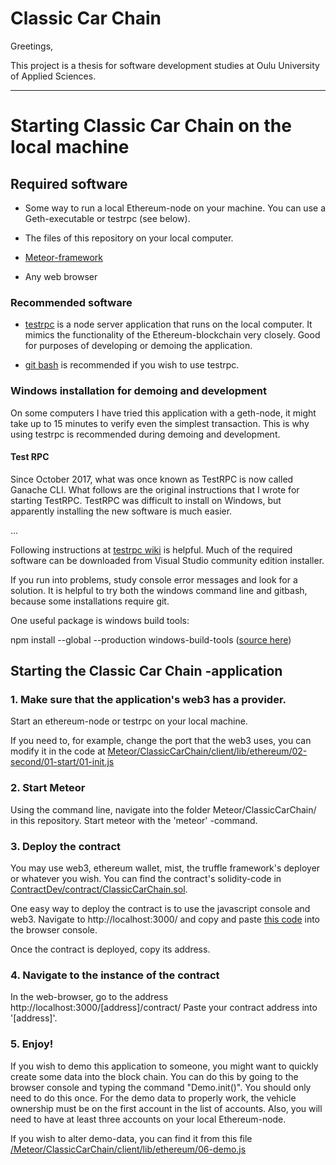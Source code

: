 # Classic Car Chain

Greetings,

This project is a thesis for software development studies at Oulu University of Applied Sciences.

---

# Starting Classic Car Chain on the local machine

## Required software

- Some way to run a local Ethereum-node on your machine. You can use a Geth-executable or testrpc (see below).

- The files of this repository on your local computer.

- [Meteor-framework](https://www.meteor.com/)

- Any web browser

### Recommended software

- [testrpc](https://github.com/ethereumjs/testrpc) is a node server application that runs on the local computer. It mimics the functionality of the Ethereum-blockchain very closely. Good for purposes of developing or demoing the application.

- [git bash](https://git-scm.com/downloads) is recommended if you wish to use testrpc.

### Windows installation for demoing and development

On some computers I have tried this application with a geth-node, it might take up to 15 minutes to verify even the simplest transaction. This is why using testrpc is recommended during demoing and development.

#### Test RPC

Since October 2017, what was once known as TestRPC is now called Ganache CLI. What follows are the original instructions that I wrote for starting TestRPC. TestRPC was difficult to install on Windows, but apparently installing the new software is much easier.

...

Following instructions at [testrpc wiki](https://github.com/ethereumjs/testrpc/wiki/Installing-TestRPC-on-Windows) is helpful. Much of the required software can be downloaded from Visual Studio community edition installer.

If you run into problems, study console error messages and look for a solution. It is helpful to try both the windows command line and gitbash, because some installations require git.

One useful package is windows build tools:

npm install --global --production windows-build-tools ([source here](http://stackoverflow.com/questions/21658832/npm-install-error-msb3428-could-not-load-the-visual-c-component-vcbuild-ex))

## Starting the Classic Car Chain -application

### 1. Make sure that the application's web3 has a provider.

Start an ethereum-node or testrpc on your local machine.

If you need to, for example, change the port that the web3 uses, you can modify it in the code at [Meteor/ClassicCarChain/client/lib/ethereum/02-second/01-start/01-init.js](../master/Meteor/ClassicCarChain/client/lib/ethereum/02-second/01-start/01-init.js)

### 2. Start Meteor

Using the command line, navigate into the folder Meteor/ClassicCarChain/ in this repository. Start meteor with the 'meteor' -command.

### 3. Deploy the contract

You may use web3, ethereum wallet, mist, the truffle framework's deployer or whatever you wish. You can find the contract's solidity-code  in [ContractDev/contract/ClassicCarChain.sol](../master/ContractDev/contracts/ClassicCarChain.sol).

One easy way to deploy the contract is to use the javascript console and web3. Navigate to http://localhost:3000/ and copy and paste [this code](../master/deploy-classic-car-chain.js) into the browser console.

Once the contract is deployed, copy its address.

### 4. Navigate to the instance of the contract

In the web-browser, go to the address http://localhost:3000/[address]/contract/ Paste your contract address into '[address]'.

### 5. Enjoy!

If you wish to demo this application to someone, you might want to quickly create some data into the block chain. You can do this by going to the browser console and typing the command "Demo.init()". You should only need to do this once. For the demo data to properly work, the vehicle ownership must be on the first account in the list of accounts. Also, you will need to have at least three accounts on your local Ethereum-node.

If you wish to alter demo-data, you can find it from this file [/Meteor/ClassicCarChain/client/lib/ethereum/06-demo.js](../master/Meteor/ClassicCarChain/client/lib/ethereum/06-demo.js)

